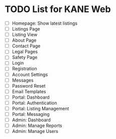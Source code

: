 # TODO List for KANE Web

- [ ] Homepage: Show latest listings
- [ ] Listings Page
- [ ] Listing View
- [ ] About Page
- [ ] Contact Page
- [ ] Legal Pages
- [ ] Safety Page
- [ ] Login
- [ ] Registration
- [ ] Account Settings
- [ ] Messages
- [ ] Password Reset
- [ ] Email Templates
- [ ] Portal: Dashboard
- [ ] Portal: Authentication
- [ ] Portal: Listing Management
- [ ] Portal: Messaging
- [ ] Admin: Dashboard
- [ ] Admin: Manage Reports
- [ ] Admin: Manage Users